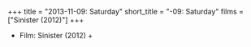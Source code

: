 +++
title = "2013-11-09: Saturday"
short_title = "-09: Saturday"
films = ["Sinister (2012)"]
+++


* Film: Sinister (2012) +
